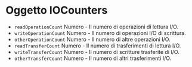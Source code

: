 # Oggetto IOCounters

* `readOperationCount` Numero - Il numero di operazioni di lettura I/O.
* `writeOperationCount` Numero - Il numero di operazioni I/O di scrittura.
* `otherOperationCount` Numero - Il numero di altre operazioni I/O.
* `readTransferCount` Numero - Il numero di trasferimenti di lettura I/O.
* `writeTransferCount` Numero - Il numero di scritture trasferite di I/O.
* `otherTransferCount` Numero - Il numero di altri trasferimenti I/O.
